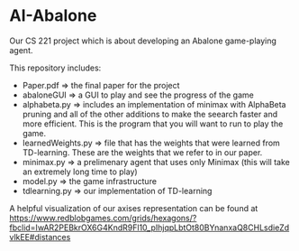 # AI-Abalone

Our CS 221 project which is about developing an Abalone game-playing agent.

This repository includes:
* Paper.pdf => the final paper for the project
* abaloneGUI => a GUI to play and see the progress of the game
* alphabeta.py => includes an implementation of minimax with AlphaBeta pruning and all of the other additions to make the seearch faster and more efficient. This is the program that you will want to run to play the game.
* learnedWeights.py => file that has the weights that were learned from TD-learning. These are the weights that we refer to in our paper.
* minimax.py => a prelimenary agent that uses only Minimax (this will take an extremely long time to play)
* model.py => the game infrastructure
* tdlearning.py => our implementation of TD-learning

A helpful visualization of our axises representation can be found at https://www.redblobgames.com/grids/hexagons/?fbclid=IwAR2PEBkrOX6G4KndR9Fl10_pIhjqpLbtOt80BYnanxaQ8CHLsdieZdvlkEE#distances
